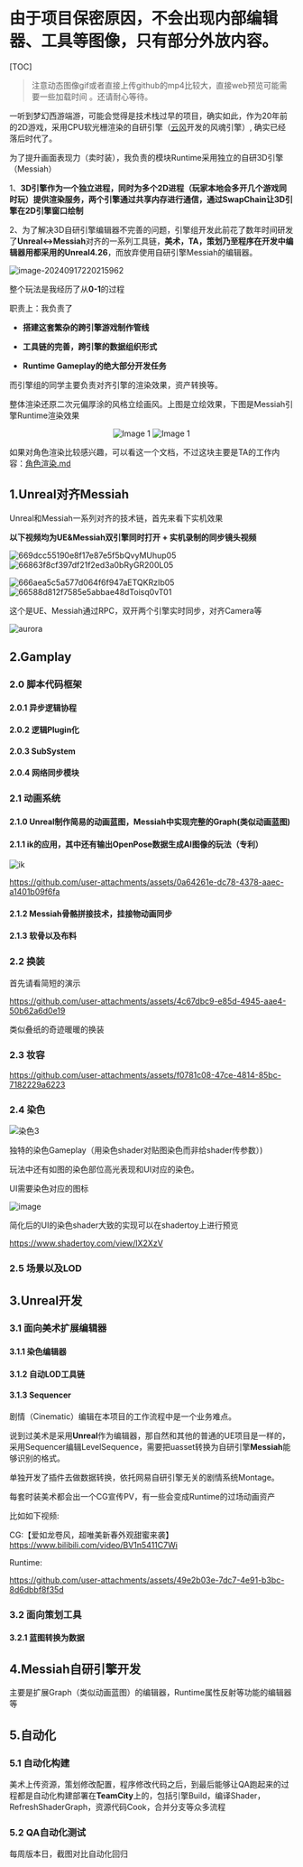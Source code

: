 # 由于项目保密原因，不会出现内部编辑器、工具等图像，只有部分外放内容。

[TOC]

> 注意动态图像gif或者直接上传github的mp4比较大，直接web预览可能需要一些加载时间 。还请耐心等待。



一听到梦幻西游端游，可能会觉得是技术栈过早的项目，确实如此，作为20年前的2D游戏，采用CPU软光栅渲染的自研引擎（[云风](https://blog.codingnow.com/)开发的风魂引擎）, 确实已经落后时代了。

为了提升画面表现力（卖时装），我负责的模块Runtime采用独立的自研3D引擎（Messiah）

1、**3D引擎作为一个独立进程，同时为多个2D进程（玩家本地会多开几个游戏同时玩）提供渲染服务，两个引擎通过共享内存进行通信，通过SwapChain让3D引擎在2D引擎窗口绘制**

2、为了解决3D自研引擎编辑器不完善的问题，引擎组开发此前花了数年时间研发了**Unreal<->Messiah**对齐的一系列工具链，**美术，TA，策划乃至程序在开发中编辑器用都采用的Unreal4.26**，而放弃使用自研引擎Messiah的编辑器。

![image-20240917220215962](README.assets/image-20240917220215962.png)

整个玩法是我经历了从**0-1**的过程

职责上：我负责了

* **搭建这套繁杂的跨引擎游戏制作管线**
* **工具链的完善，跨引擎的数据组织形式**

* **Runtime Gameplay的绝大部分开发任务**

而引擎组的同学主要负责对齐引擎的渲染效果，资产转换等。



整体渲染还原二次元偏厚涂的风格立绘画风。上图是立绘效果，下图是Messiah引擎Runtime渲染效果

<p style="text-align: center;">
      <img src="项目简介.assets/POPO-20240908-114057.png" alt="Image 1" style="display: inline-block; max-width: 30%;">
      <img src="项目简介.assets/POPO-20240908-115847.png" alt="Image 1" style="display: inline-block; max-width: 36%;">



如果对角色渲染比较感兴趣，可以看这一个文档，不过这块主要是TA的工作内容：[角色渲染.md](角色渲染.md )




## 1.Unreal对齐Messiah

Unreal和Messiah一系列对齐的技术链，首先来看下实机效果

**以下视频均为UE&Messiah双引擎同时打开 + 实机录制的同步镜头视频**

![669dcc55190e8f17e87e5f5bQvyMUhup05](README.assets/669dcc55190e8f17e87e5f5bQvyMUhup05.gif)![66863f8cf397df21f2ed3a0bRyGR200L05](README.assets/66863f8cf397df21f2ed3a0bRyGR200L05.gif)

![666aea5c5a577d064f6f947aETQKRzIb05](README.assets/666aea5c5a577d064f6f947aETQKRzIb05.gif)![66588d812f7585e5abbae48dToisq0vT01](README.assets/66588d812f7585e5abbae48dToisq0vT01.gif)

这个是UE、Messiah通过RPC，双开两个引擎实时同步，对齐Camera等

![aurora](README.assets/aurora.gif)



## 2.Gamplay

### 2.0 脚本代码框架

#### 2.0.1 异步逻辑协程

#### 2.0.2 逻辑Plugin化

#### 2.0.3 SubSystem

#### 2.0.4 网络同步模块



### 2.1 动画系统

#### 2.1.0 Unreal制作简易的动画蓝图，Messiah中实现完整的Graph(类似动画蓝图)

#### 2.1.1 ik的应用，其中还有输出OpenPose数据生成AI图像的玩法（专利）

![ik](README.assets/ik.gif)



https://github.com/user-attachments/assets/0a64261e-dc78-4378-aaec-a1401b09f6fa



#### 2.1.2 Messiah骨骼拼接技术，挂接物动画同步

#### 2.1.3 软骨以及布料



### 2.2 换装

首先请看简短的演示


https://github.com/user-attachments/assets/4c67dbc9-e85d-4945-aae4-50b62a6d0e19


类似叠纸的奇迹暖暖的换装



### 2.3 妆容


https://github.com/user-attachments/assets/f0781c08-47ce-4814-85bc-7182229a6223




### 2.4 染色

![染色3](README.assets/染色3.gif)



独特的染色Gameplay（用染色shader对贴图染色而非给shader传参数）)

玩法中还有如图的染色部位高光表现和UI对应的染色。

UI需要染色对应的图标

![image](README.assets/image.png)

简化后的UI的染色shader大致的实现可以在shadertoy上进行预览

https://www.shadertoy.com/view/lX2XzV



### 2.5 场景以及LOD



### 





## 3.Unreal开发

### 3.1 面向美术扩展编辑器

#### 3.1.1 染色编辑器

#### 3.1.2 自动LOD工具链

#### 3.1.3 Sequencer

剧情（Cinematic）编辑在本项目的工作流程中是一个业务难点。

说到过美术是采用**Unreal**作为编辑器，那自然和其他的普通的UE项目是一样的，采用Sequencer编辑LevelSequence，需要把uasset转换为自研引擎**Messiah**能够识别的格式。

单独开发了插件去做数据转换，依托网易自研引擎无关的剧情系统Montage。

每套时装美术都会出一个CG宣传PV，有一些会变成Runtime的过场动画资产



比如如下视频:

CG:【爱如龙卷风，超唯美新春外观甜蜜来袭】 https://www.bilibili.com/video/BV1n5411C7Wi

Runtime:


https://github.com/user-attachments/assets/49e2b03e-7dc7-4e91-b3bc-8d6dbbf8f35d






### 3.2 面向策划工具

#### 3.2.1 蓝图转换为数据



## 4.Messiah自研引擎开发

主要是扩展Graph（类似动画蓝图）的编辑器，Runtime属性反射等功能的编辑器等



## 5.自动化

### 5.1 自动化构建

美术上传资源，策划修改配置，程序修改代码之后，到最后能够让QA跑起来的过程都是自动化构建部署在**TeamCity**上的，包括引擎Build，编译Shader，RefreshShaderGraph，资源代码Cook，合并分支等众多流程

### 5.2 QA自动化测试

每周版本日，截图对比自动化回归

